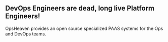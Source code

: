 ## DevOps Engineers are dead, long live Platform Engineers!

OpsHeaven provides an open source specialized PAAS systems for the Ops and DevOps teams.


